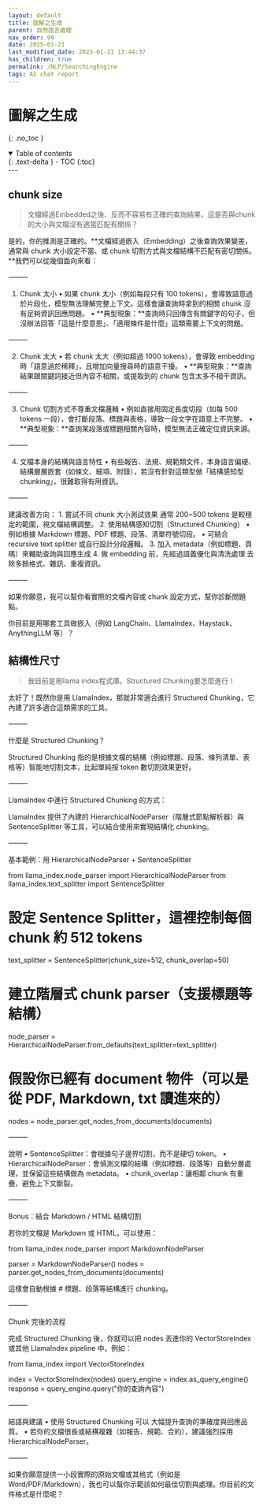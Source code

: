 ```yaml
---
layout: default
title: 圖解之生成
parent: 自然語言處理
nav_order: 99
date: 2025-01-21
last_modified_date: 2023-01-21 13:44:37
has_children: true
permalink: /NLP/SearchingEngine
tags: AI chat report
---
```


# 圖解之生成
{: .no_toc }

<details open markdown="block">
  <summary>
    Table of contents
  </summary>
  {: .text-delta }
- TOC
{:toc}
</details>
---


## chunk size

> 文檔經過Embedded之後、反而不容易有正確的查詢結果，這是否與chunk的大小與文檔沒有適當匹配有關係？

是的，你的推測是正確的。**文檔經過嵌入（Embedding）之後查詢效果變差，通常與 chunk 大小設定不當、或 chunk 切割方式與文檔結構不匹配有密切關係。**我們可以從幾個面向來看：

⸻

1. Chunk 太小
	•	如果 chunk 太小（例如每段只有 100 tokens），會導致語意過於片段化，模型無法理解完整上下文。這樣會讓查詢時拿到的相關 chunk 沒有足夠資訊回應問題。
	•	**典型現象：**查詢時只回傳含有關鍵字的句子，但沒辦法回答「這是什麼意思」、「適用條件是什麼」這類需要上下文的問題。

⸻

2. Chunk 太大
	•	若 chunk 太大（例如超過 1000 tokens），會導致 embedding 時「語意過於稀釋」，且增加向量搜尋時的語意干擾。
	•	**典型現象：**查詢結果跟關鍵詞接近但內容不相關，或提取到的 chunk 包含太多不相干資訊。

⸻

3. Chunk 切割方式不尊重文檔邏輯
	•	例如直接用固定長度切段（如每 500 tokens 一段），會打斷段落、標題與表格，導致一段文字在語意上不完整。
	•	**典型現象：**查詢某段落或標題相關內容時，模型無法正確定位資訊來源。

⸻

4. 文檔本身的結構與語言特性
	•	有些報告、法規、規範類文件，本身語言偏硬、結構層層嵌套（如條文、細項、附錄），若沒有針對這類型做「結構感知型 chunking」，很難取得有用資訊。

⸻

建議改善方向：
	1.	嘗試不同 chunk 大小測試效果
通常 200~500 tokens 是較穩定的範圍，視文檔結構調整。
	2.	使用結構感知切割（Structured Chunking）
	•	例如根據 Markdown 標題、PDF 標題、段落、清單符號切段。
	•	可結合 recursive text splitter 或自行設計分段邏輯。
	3.	加入 metadata（例如標題、頁碼）來輔助查詢與回應生成
	4.	做 embedding 前，先經過語義優化與清洗處理
去除多餘格式、雜訊、重複資訊。

⸻

如果你願意，我可以幫你看實際的文檔內容或 chunk 設定方式，幫你診斷問題點。

你目前是用哪套工具做嵌入（例如 LangChain、LlamaIndex、Haystack、AnythingLLM 等）？

## 結構性尺寸

> 我目前是用llama index程式庫。Structured Chunking要怎麼進行！

太好了！既然你是用 LlamaIndex，那就非常適合進行 Structured Chunking，它內建了許多適合這類需求的工具。

⸻

什麼是 Structured Chunking？

Structured Chunking 指的是根據文檔的結構（例如標題、段落、條列清單、表格等）智能地切割文本，比起單純按 token 數切割效果更好。

⸻

LlamaIndex 中進行 Structured Chunking 的方式：

LlamaIndex 提供了內建的 HierarchicalNodeParser（階層式節點解析器）與 SentenceSplitter 等工具，可以結合使用來實現結構化 chunking。

⸻

基本範例：用 HierarchicalNodeParser + SentenceSplitter

from llama_index.node_parser import HierarchicalNodeParser
from llama_index.text_splitter import SentenceSplitter

# 設定 Sentence Splitter，這裡控制每個 chunk 約 512 tokens
text_splitter = SentenceSplitter(chunk_size=512, chunk_overlap=50)

# 建立階層式 chunk parser（支援標題等結構）
node_parser = HierarchicalNodeParser.from_defaults(text_splitter=text_splitter)

# 假設你已經有 document 物件（可以是從 PDF, Markdown, txt 讀進來的）
nodes = node_parser.get_nodes_from_documents(documents)



⸻

說明
	•	SentenceSplitter：會根據句子邊界切割，而不是硬切 token。
	•	HierarchicalNodeParser：會偵測文檔的結構（例如標題、段落等）自動分層處理，並保留這些結構做為 metadata。
	•	chunk_overlap：讓相鄰 chunk 有重疊，避免上下文斷裂。

⸻

Bonus：結合 Markdown / HTML 結構切割

若你的文檔是 Markdown 或 HTML，可以使用：

from llama_index.node_parser import MarkdownNodeParser

parser = MarkdownNodeParser()
nodes = parser.get_nodes_from_documents(documents)

這樣會自動根據 # 標題、段落等結構進行 chunking。

⸻

Chunk 完後的流程

完成 Structured Chunking 後，你就可以把 nodes 丟進你的 VectorStoreIndex 或其他 LlamaIndex pipeline 中，例如：

from llama_index import VectorStoreIndex

index = VectorStoreIndex(nodes)
query_engine = index.as_query_engine()
response = query_engine.query("你的查詢內容")



⸻

結語與建議
	•	使用 Structured Chunking 可以 大幅提升查詢的準確度與回應品質。
	•	若你的文檔很長或結構複雜（如報告、規範、合約），建議強烈採用 HierarchicalNodeParser。

⸻

如果你願意提供一小段實際的原始文檔或其格式（例如是 Word/PDF/Markdown），我也可以幫你示範該如何最佳切割與處理。你目前的文件格式是什麼呢？

